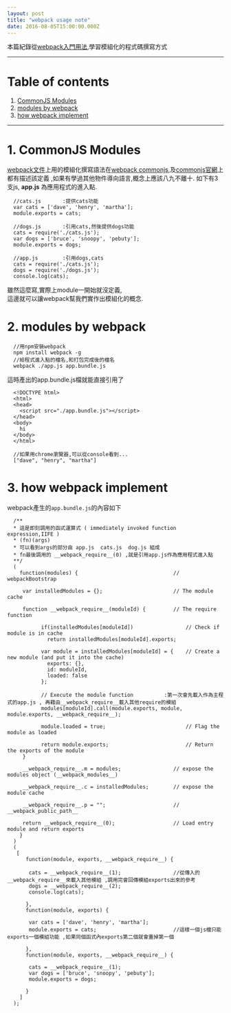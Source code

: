 ```yaml
---
layout: post
title: "webpack usage note"
date: 2016-08-05T15:00:00.000Z
---
```


本篇紀錄從[webpack入門用法][webpackDocUsage],學習模組化的程式碼撰寫方式

--------------------------------------------------------------------------------

# Table of contents

1. [CommonJS Modules](#commonjs-modules)
2. [modules by webpack](#modules-by-webpack)
3. [how webpack implement](#how-webpack-implement)

--------------------------------------------------------------------------------  


# 1\. CommonJS Modules
[webpack文件][webpackDocUsage]上用的模組化撰寫語法在[webpack commonjs][webpakCommonjsModules],及[commonjs官網][commonjsModules]上都有描述該定義 ,如果有學過其他物件導向語言,概念上應該八九不離十.
如下有3支js, **app.js** 為應用程式的進入點.  

```
  //cats.js       :提供cats功能
  var cats = ['dave', 'henry', 'martha'];
  module.exports = cats;

  //dogs.js       :引用cats,然後提供dogs功能
  cats = require('./cats.js');
  var dogs = ['bruce', 'snoopy', 'pebuty'];
  module.exports = dogs;

  //app.js        :引用dogs,cats
  cats = require('./cats.js');
  dogs = require('./dogs.js');
  console.log(cats);
```  

雖然這麼寫,實際上module一開始就沒定義,  
這邊就可以讓webpack幫我們實作出模組化的概念.  

# 2\. modules by webpack

```
  //用npm安裝webpack
  npm install webpack -g
  //給程式進入點的檔名,和打包完成後的檔名
  webpack ./app.js app.bundle.js
```  
這時產出的app.bundle.js檔就能直接引用了

```
  <!DOCTYPE html>
  <html>
  <head>
    <script src="./app.bundle.js"></script>
  </head>
  <body>
    hi
  </body>
  </html>

  //如果用chrome瀏覽器,可以從console看到...
  ["dave", "henry", "martha"]
```

# 3\. how webpack implement
webpack產生的`app.bundle.js`的內容如下

```
  /**
  * 這是即刻調用的函式運算式 ( immediately invoked function expression,IIFE )
  * (fn)(args)
  * 可以看到args的部分由 app.js  cats.js  dog.js 組成
  * fn最後調用的 __webpack_require__(0) ,就是引用app.js作為應用程式進入點
  **/
  (
    function(modules) {                               // webpackBootstrap

     var installedModules = {};                       // The module cache

     function __webpack_require__(moduleId) {         // The require function

           if(installedModules[moduleId])                 // Check if module is in cache
             return installedModules[moduleId].exports;

           var module = installedModules[moduleId] = {    // Create a new module (and put it into the cache)
             exports: {},
             id: moduleId,
             loaded: false
           };

           // Execute the module function          :第一次會先載入作為主程式的app.js , 再藉由__webpack_require__載入其他require的模組
           modules[moduleId].call(module.exports, module, module.exports, __webpack_require__);

           module.loaded = true;                          // Flag the module as loaded

           return module.exports;                         // Return the exports of the module
     }

     __webpack_require__.m = modules;                 // expose the modules object (__webpack_modules__)

     __webpack_require__.c = installedModules;        // expose the module cache

     __webpack_require__.p = "";                      // __webpack_public_path__

     return __webpack_require__(0);                   // Load entry module and return exports
    }
  )
  (
   [
      function(module, exports, __webpack_require__) {

       cats = __webpack_require__(1);                 //從傳入的__webpack_require__來載入其他模組 ,調用完會回傳模組exports出來的參考
       dogs = __webpack_require__(2);
       console.log(cats);

      },
      function(module, exports) {

       var cats = ['dave', 'henry', 'martha'];      
       module.exports = cats;                         //這樣一個js檔只能exports一個模組功能 ,如果同個函式內exports第二個就會蓋掉第一個

      },
      function(module, exports, __webpack_require__) {

       cats = __webpack_require__(1);
       var dogs = ['bruce', 'snoopy', 'pebuty'];
       module.exports = dogs;

      }
    ]
  );
```



[webpackDocUsage]:http://webpack.github.io/docs/usage.html
[webpakCommonjsModules]:http://webpack.github.io/docs/commonjs.html
[commonjsModules]:http://www.commonjs.org/specs/modules/1.0/
